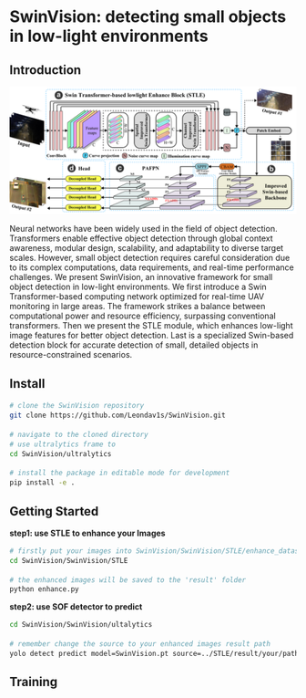 # SwinVision: detecting small objects in low-light environments
## Introduction
![SwinVision](resources/SwinVision.jpg)

Neural networks have been widely used in the field of object detection. Transformers enable effective object detection through global context awareness, modular design, scalability, and adaptability to diverse target scales. However, small object detection requires careful consideration due to its complex computations, data requirements, and real-time performance challenges. We present SwinVision, an innovative framework for small object detection in low-light environments. We first introduce a Swin Transformer-based computing network optimized for real-time UAV monitoring in large areas. The framework strikes a balance between computational power and resource efficiency, surpassing conventional transformers. Then we present the STLE module, which enhances low-light image features for better object detection. Last is a specialized Swin-based detection block for accurate detection of small, detailed objects in resource-constrained scenarios.

## Install

```bash
# clone the SwinVision repository
git clone https://github.com/Leondav1s/SwinVision.git

# navigate to the cloned directory
# use ultralytics frame to 
cd SwinVision/ultralytics

# install the package in editable mode for development
pip install -e .
```

## Getting Started

**step1: use STLE to enhance your Images**

```bash
# firstly put your images into SwinVision/SwinVision/STLE/enhance_dataset
cd SwinVision/SwinVision/STLE

# the enhanced images will be saved to the 'result' folder
python enhance.py
```

**step2: use SOF detector to predict**

```bash
cd SwinVision/SwinVision/ultalytics

# remember change the source to your enhanced images result path
yolo detect predict model=SwinVision.pt source=../STLE/result/your/path
```

## Training

